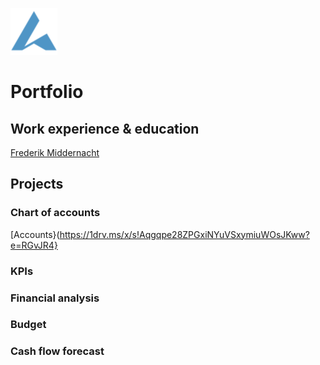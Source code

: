 ![Avantaga](/assets/img/logo.png)

# Portfolio

## Work experience & education

[Frederik Middernacht](https://www.linkedin.com/in/fmiddernacht/)

## Projects

### Chart of accounts

[Accounts}(https://1drv.ms/x/s!Aqgqpe28ZPGxiNYuVSxymiuWOsJKww?e=RGvJR4}

### KPIs

### Financial analysis

### Budget

### Cash flow forecast
